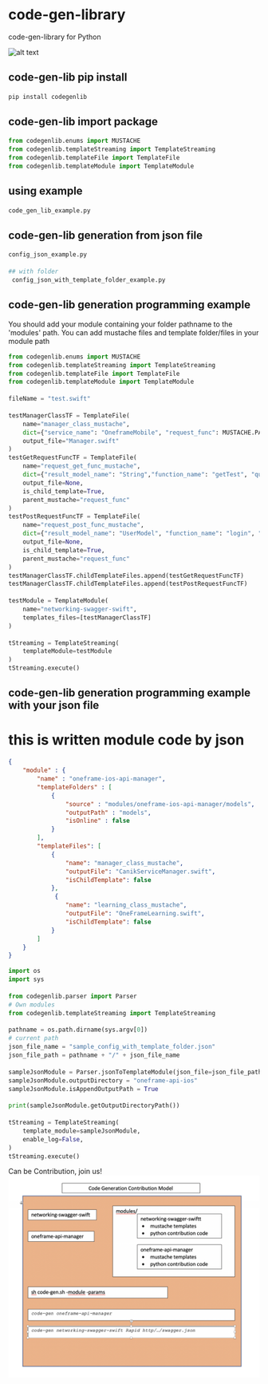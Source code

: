 # code-gen-library
code-gen-library for Python

![alt text](https://github.com/umutboz/code-gen-lib/blob/master/code_gen_diagram.png?raw=true)

## code-gen-lib pip install

```python
pip install codegenlib
```

## code-gen-lib import package

```python
from codegenlib.enums import MUSTACHE
from codegenlib.templateStreaming import TemplateStreaming
from codegenlib.templateFile import TemplateFile
from codegenlib.templateModule import TemplateModule
```

## using example
```python
code_gen_lib_example.py
```

## code-gen-lib generation from json file
```python
config_json_example.py

## with folder
 config_json_with_template_folder_example.py
```

## code-gen-lib generation programming example
You should add your module containing your folder pathname to the 'modules' path. You can add mustache files and template folder/files in your module path
```python
from codegenlib.enums import MUSTACHE
from codegenlib.templateStreaming import TemplateStreaming
from codegenlib.templateFile import TemplateFile
from codegenlib.templateModule import TemplateModule

fileName = "test.swift"

testManagerClassTF = TemplateFile(
    name="manager_class_mustache",
    dict={"service_name": "OneframeMobile", "request_func": MUSTACHE.PARENT},
    output_file="Manager.swift"
)
testGetRequestFuncTF = TemplateFile(
    name="request_get_func_mustache",
    dict={"result_model_name": "String","function_name": "getTest", "query_path" : '"api/getTest?name=query"', "func_param" : "query:String, "},
    output_file=None,
    is_child_template=True,
    parent_mustache="request_func"
)
testPostRequestFuncTF = TemplateFile(
    name="request_post_func_mustache",
    dict={"result_model_name": "UserModel", "function_name": "login", "query_path" : '"api/login"', "func_param" : ""},
    output_file=None,
    is_child_template=True,
    parent_mustache="request_func"
)
testManagerClassTF.childTemplateFiles.append(testGetRequestFuncTF)
testManagerClassTF.childTemplateFiles.append(testPostRequestFuncTF)

testModule = TemplateModule(
    name="networking-swagger-swift",
    templates_files=[testManagerClassTF]
)

tStreaming = TemplateStreaming(
    templateModule=testModule
)
tStreaming.execute()
```

## code-gen-lib generation programming example with your json file
# this is written module code by json
```json
{
    "module" : {
        "name" : "oneframe-ios-api-manager",
        "templateFolders" : [
            {
                "source" : "modules/oneframe-ios-api-manager/models",
                "outputPath" : "models",
                "isOnline" : false
            }
        ],
        "templateFiles": [
            {
                "name": "manager_class_mustache",
                "outputFile": "CanikServiceManager.swift",
                "isChildTemplate": false
            },
             {
                "name": "learning_class_mustache",
                "outputFile": "OneFrameLearning.swift",
                "isChildTemplate": false
            }
        ]
    }
}
```

```python
import os
import sys

from codegenlib.parser import Parser
# Own modules
from codegenlib.templateStreaming import TemplateStreaming

pathname = os.path.dirname(sys.argv[0])
# current path
json_file_name = "sample_config_with_template_folder.json"
json_file_path = pathname + "/" + json_file_name

sampleJsonModule = Parser.jsonToTemplateModule(json_file=json_file_path)
sampleJsonModule.outputDirectory = "oneframe-api-ios"
sampleJsonModule.isAppendOutputPath = True

print(sampleJsonModule.getOutputDirectoryPath())

tStreaming = TemplateStreaming(
    template_module=sampleJsonModule,
    enable_log=False,
)
tStreaming.execute()
```

Can be Contribution, join us!
![alt text](https://github.com/umutboz/code-gen-lib/blob/master/contribution_model.png?raw=true)
